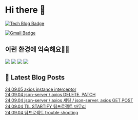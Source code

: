 # Hi there 👋

[![Tech Blog Badge](http://img.shields.io/badge/tistory-black?style=flat-square&logo=Tistory&link=https://codingpracticenote.tistory.com/)](https://codingpracticenote.tistory.com/)
	
[![Gmail Badge](https://img.shields.io/badge/Gmail-d14836?style=flat-square&logo=Gmail&logoColor=white&link=mailto:tkdrnr1215@gmail.com)](mailto:tkdrnr1215@gmail.com)

## 이런 환경에 익숙해요✍🏼

<img src="https://img.shields.io/badge/CSS3-1572B6?style=flat-square&logo=CSS3&logoColor=white"/> </t>
<img src="https://img.shields.io/badge/HTML5-E34F26?style=flat-square&logo=HTML5&logoColor=white"/> 
<img src="https://img.shields.io/badge/JavaScript-F7DF1E?style=flat-square&logo=JavaScript&logoColor=white"/>
<img src="https://img.shields.io/badge/TypeScript-3178C6?style=flat-square&logo=TypeScript&logoColor=white"/>

## 📕 Latest Blog Posts

<a href=https://codingpracticenote.tistory.com/324>24.09.05 axios instance interceptor</a></br><a href=https://codingpracticenote.tistory.com/323>24.09.04 json-server / axios DELETE, PATCH</a></br><a href=https://codingpracticenote.tistory.com/322>24.09.04 json-server / axios 세팅 / json-server, axios GET,POST</a></br><a href=https://codingpracticenote.tistory.com/321>24.09.04 TIL STARTIFY 팀프로젝트 마무리</a></br><a href=https://codingpracticenote.tistory.com/320>24.09.04 팀프로젝트 trouble shooting</a></br>